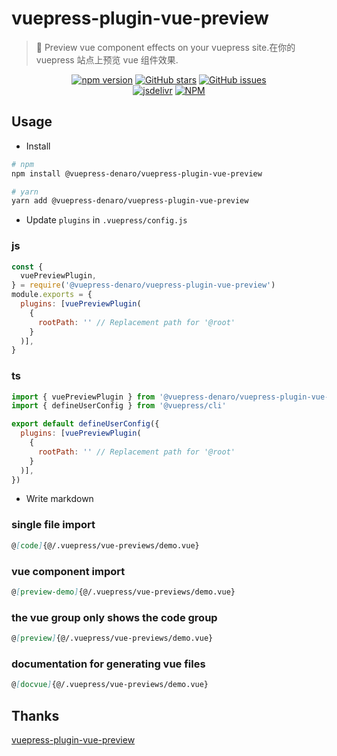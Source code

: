 # vuepress-plugin-vue-preview

> :tada: Preview vue component effects on your vuepress site.在你的 vuepress 站点上预览 vue 组件效果.

<p align="center">
  <a href="https://www.npmjs.com/package/@vuepress-denaro/vuepress-plugin-vue-preview" target="_blank"><img alt="npm version" src="https://img.shields.io/npm/v/@vuepress-denaro/vuepress-plugin-vue-preview"></a>
  <a href="https://github.com/denaro-org/vuepress-theme-denaro/stargazers" target="_blank"><img alt="GitHub stars" src="https://img.shields.io/github/stars/denaro-org/v-charts2"></a>
  <a href="https://github.com/denaro-org/vuepress-theme-denaro/issues" target="_blank"><img alt="GitHub issues" src="https://img.shields.io/github/issues/denaro-org/v-charts2"></a>
  <br />
  <a href="https://www.jsdelivr.com/package/npm/@vuepress-denaro/vuepress-plugin-vue-preview" target="_blank"><img alt="jsdelivr" src="https://data.jsdelivr.com/v1/package/npm/@vuepress-denaro/vuepress-plugin-vue-preview/badge"></a>
  <a href="https://github.com/denaro-org/vuepress-theme-denaro/blob/main/LICENSE" target="_blank"><img alt="NPM" src="https://img.shields.io/npm/l/@vuepress-denaro/vuepress-plugin-vue-preview"></a>
</p>

## Usage

- Install

```bash
# npm
npm install @vuepress-denaro/vuepress-plugin-vue-preview

# yarn
yarn add @vuepress-denaro/vuepress-plugin-vue-preview
```

- Update `plugins` in `.vuepress/config.js`

### js

```javascript
const {
  vuePreviewPlugin,
} = require('@vuepress-denaro/vuepress-plugin-vue-preview')
module.exports = {
  plugins: [vuePreviewPlugin(
    {
      rootPath: '' // Replacement path for '@root'
    }
  )],
}
```

### ts

```javascript
import { vuePreviewPlugin } from '@vuepress-denaro/vuepress-plugin-vue-preview'
import { defineUserConfig } from '@vuepress/cli'

export default defineUserConfig({
  plugins: [vuePreviewPlugin(
    {
      rootPath: '' // Replacement path for '@root'
    }
  )],
})
```

- Write markdown

### single file import

```markdown
@[code]{@/.vuepress/vue-previews/demo.vue}
```

### vue component import

```markdown
@[preview-demo]{@/.vuepress/vue-previews/demo.vue}
```

### the vue group only shows the code group

```markdown
@[preview]{@/.vuepress/vue-previews/demo.vue}
```

### documentation for generating vue files

```markdown
@[docvue]{@/.vuepress/vue-previews/demo.vue}
```

## Thanks

[vuepress-plugin-vue-preview](https://github.com/vuepress-reco/vuepress-theme-reco/tree/main/packages/%40vuepress-reco/plugin-vue-preview)
